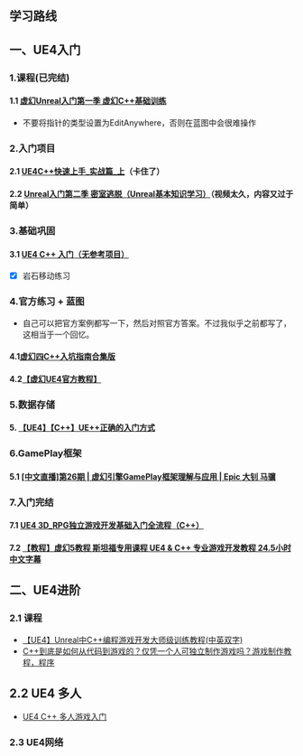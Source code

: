 ## 学习路线

## 一、UE4入门

### 1.课程(已完结)
#### 1.1 [虚幻Unreal入门第一季 虚幻C++基础训练](https://www.bilibili.com/video/BV1nL411j7E1)
- 不要将指针的类型设置为EditAnywhere，否则在蓝图中会很难操作

### 2.入门项目
#### 2.1 [ UE4C++快速上手_实战篇_上](https://www.bilibili.com/video/BV1BV411C7SH)（卡住了）
#### 2.2 [Unreal入门第二季 密室逃脱（Unreal基本知识学习）](https://www.bilibili.com/video/BV1rt411e79C)（视频太久，内容又过于简单）

### 3.基础巩固
#### 3.1 [UE4 C++ 入门（无参考项目）](https://www.bilibili.com/video/BV1RE411d7J8)
  - [x] 岩石移动练习


### 4.官方练习 + 蓝图
- 自己可以把官方案例都写一下，然后对照官方答案。不过我似乎之前都写了，这相当于一个回忆。
#### 4.1[虚幻四C++入坑指南合集版](https://www.bilibili.com/video/BV14K411J7v2)
#### 4.2[【虚幻UE4官方教程】](https://www.bilibili.com/video/BV1GS4y1L7aP)

### 5.数据存储
#### 5. [【UE4】【C++】UE++正确的入门方式](https://space.bilibili.com/453151910/channel/collectiondetail?sid=40224)

### 6.GamePlay框架
#### 5.1 [ [中文直播]第26期 | 虚幻引擎GamePlay框架理解与应用 | Epic 大钊 马骥](https://www.bilibili.com/video/BV1ED4y1D7Sf)

### 7.入门完结
#### 7.1 [UE4 3D_RPG独立游戏开发基础入门全流程（C++）](https://www.bilibili.com/video/BV11o4y1m72m/)
#### 7.2 [【教程】虚幻5教程 斯坦福专用课程 UE4 & C++ 专业游戏开发教程 24.5小时 中文字幕](https://www.bilibili.com/video/BV1nU4y1X7iQ)

## 二、UE4进阶
### 2.1 课程
- [【UE4】Unreal中C++编程游戏开发大师级训练教程(中英双字)](https://www.bilibili.com/video/BV134411x7s9)
- [C++到底是如何从代码到游戏的？仅凭一个人可独立制作游戏吗？游戏制作教程，程序](https://www.bilibili.com/video)
## 2.2 UE4 多人
- [UE4 C++ 多人游戏入门](https://space.bilibili.com/92060300/channel/seriesdetail?sid=2108921)

### 2.3 UE4网络



